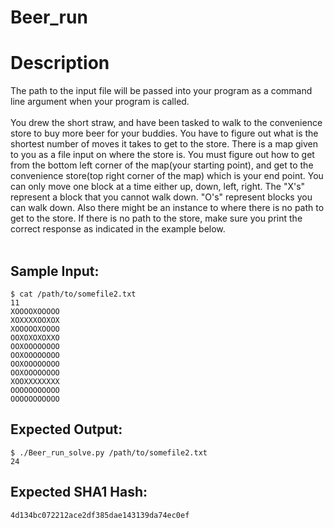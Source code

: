 # Beer_run

# Description

<p>The path to the input file will be passed into your program as a command line argument when your program is called.<br/><br/>
You drew the short straw, and have been tasked to walk to the convenience store to buy more beer for your buddies. You have to figure out what is the shortest number of moves it takes to get to the store. There is a map given to you as a file input on where the store is. You must figure out how to get from the bottom left corner of the map(your starting point), and get to the convenience store(top right corner of the map) which is your end point. You can only move one block at a time either up, down, left, right. The "X's" represent a block that you cannot walk down. "O's" represent blocks you can walk down. Also there might be an instance to where there is no path to get to the store. If there is no path to the store, make sure you print the correct response as indicated in the example below.
<br/><br/>
</p>

## Sample Input:

```
$ cat /path/to/somefile2.txt
11
XOOOOXOOOOO
XOXXXXOOXOX
XOOOOOXOOOO
OOXOXOXOXXO
OOXOOOOOOOO
OOXOOOOOOOO
OOXOOOOOOOO
OOXOOOOOOOO
XOOXXXXXXXX
OOOOOOOOOOO
OOOOOOOOOOO
```
## Expected Output:

```
$ ./Beer_run_solve.py /path/to/somefile2.txt
24
```
## Expected SHA1 Hash:

```
4d134bc072212ace2df385dae143139da74ec0ef
```
